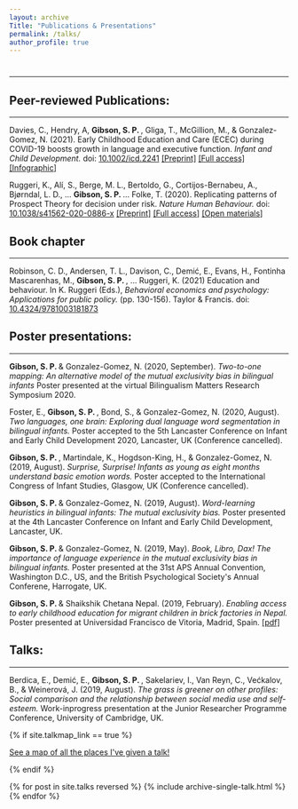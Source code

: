 ```yaml
---
layout: archive
Title: "Publications & Presentations"
permalink: /talks/
author_profile: true
---
```


# 
------

## Peer-reviewed Publications: 
------
  Davies, C., Hendry, A, <b> Gibson, S. P. </b>, Gliga, T., McGillion, M., & Gonzalez-Gomez, N. (2021). Early Childhood Education and Care (ECEC) during COVID-19 boosts growth in language and executive function. <i> Infant and Child Development. </i> doi: [10.1002/icd.2241](https://onlinelibrary.wiley.com/doi/10.1002/icd.2241)
 [[Preprint]](https://psyarxiv.com/74gkz/) [[Full access]](https://onlinelibrary.wiley.com/doi/10.1002/icd.2241) [[Infographic]](https://babylab.brookes.ac.uk/research/social-distancing-and-development/findings)
 
   Ruggeri, K., Alí, S., Berge, M. L., Bertoldo, G., Cortijos-Bernabeu, A., Bjørndal, L. D., … <b> Gibson, S. P. </b> … Folke, T. (2020). Replicating patterns of Prospect Theory for decision under risk. <i> Nature Human Behaviour. </i> doi: [10.1038/s41562-020-0886-x](https://www.nature.com/articles/s41562-020-0886-x)
 [[Preprint]](https://osf.io/2nyd6/) [[Full access]](https://rdcu.be/b4fgQ) [[Open materials]](https://osf.io/esxc4/)
 
## Book chapter 
------
  Robinson, C. D., Andersen, T. L., Davison, C., Demić, E., Evans, H., Fontinha Mascarenhas, M., <b> Gibson, S. P. </b>, … Ruggeri, K. (2021) Education and behaviour. In K. Ruggeri (Eds.), <i> Behavioral economics and psychology: Applications for public policy. </i> (pp. 130-156). Taylor & Francis. doi: [10.4324/9781003181873](https://www.taylorfrancis.com/books/edit/10.4324/9781003181873/psychology-behavioral-economics-kai-ruggeri)

## Poster presentations: 
------

  <b> Gibson, S. P. </b> & Gonzalez-Gomez, N. (2020, September). <i> Two-to-one mapping: An alternative model of the mutual exclusivity bias in bilingual infants </i> Poster presented at the virtual Bilingualism Matters Research Symposium 2020.  
  
  Foster, E., <b> Gibson, S. P. </b>, Bond, S., & Gonzalez-Gomez, N. (2020, August). <i> Two languages, one brain: Exploring dual language word segmentation in bilingual infants. </i> Poster accepted to the 5th Lancaster Conference on Infant and Early Child Development 2020, Lancaster, UK (Conference cancelled). 
  
  <b> Gibson, S. P. </b>, Martindale, K., Hogdson-King, H., & Gonzalez-Gomez, N. (2019, August). <i> Surprise, Surprise! Infants as young as eight months understand basic emotion words. </i> Poster accepted to the International Congress of Infant Studies, Glasgow, UK (Conference cancelled). 
  
  <b> Gibson, S. P. </b> & Gonzalez-Gomez, N. (2019, August). <i> Word-learning heuristics in bilingual infants: The mutual exclusivity bias. </i> Poster presented at the 4th Lancaster Conference on Infant and Early Child Development, Lancaster, UK. 

   <b> Gibson, S. P. </b> & Gonzalez-Gomez, N. (2019, May). <i> Book, Libro, Dax! The importance of language experience in the mutual exclusivity bias in bilingual infants.</i> Poster presented at the 31st APS Annual Convention, Washington D.C., US, and the British Psychological Society's Annual Conferene, Harrogate, UK. 

   <b> Gibson, S. P. </b> & Shaikshik Chetana Nepal. (2019, February). <i> Enabling access to early childhood education for migrant children in brick factories in Nepal. </i> Poster presented at Universidad Francisco de Vitoria, Madrid, Spain. [[pdf]](https://github.com/shannongibson/shannongibson.github.io/raw/master/Enabling%20Access%20to%20Early%20Childhood%20Education%20for%20Migrant%20Children%20in%20Brick%20Factories%20in%20Nepal.pdf)
   
## Talks: 
------
   
   Berdica, E., Demić, E., <b> Gibson, S. P. </b>, Sakelariev, I., Van Reyn, C., Većkalov, B., & Weinerová, J. (2019, August). <i> The grass is greener on other profiles: Social comparison and the relationship between social media use and self-esteem. </i> Work-inprogress presentation at the Junior Researcher Programme Conference, University of Cambridge, UK.
   

{% if site.talkmap_link == true %}

<p style="text-decoration:underline;"><a href="/talkmap.html">See a map of all the places I've given a talk!</a></p>

{% endif %}

{% for post in site.talks reversed %}
  {% include archive-single-talk.html %}
{% endfor %}

